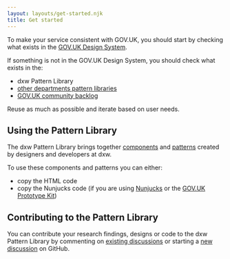 ```yaml
---
layout: layouts/get-started.njk
title: Get started
---
```


To make your service consistent with GOV.UK, you should start by checking what exists in the [GOV.UK Design System](https://design-system.service.gov.uk/).

If something is not in the GOV.UK Design System, you should check what exists in the:

- dxw Pattern Library
- [other departments pattern libraries](https://github.com/ctdesign/gov-design-systems-list)
- [GOV.UK community backlog](https://design-system.service.gov.uk/community/backlog/)

Reuse as much as possible and iterate based on user needs.
## Using the Pattern Library

The dxw Pattern Library brings together [components](./components) and [patterns](./patterns) created by designers and developers at dxw.

To use these components and patterns you can either:

- copy the HTML code
- copy the Nunjucks code (if you are using [Nunjucks](https://mozilla.github.io/nunjucks/) or the [GOV.UK Prototype Kit](https://govuk-prototype-kit.herokuapp.com/docs)) 

## Contributing to the Pattern Library

You can contribute your research findings, designs or code to the dxw Pattern Library by commenting on [existing discussions](https://github.com/dxw/dxw-frontend/discussions) or starting a [new discussion](https://github.com/dxw/dxw-frontend/discussions/new) on GitHub.